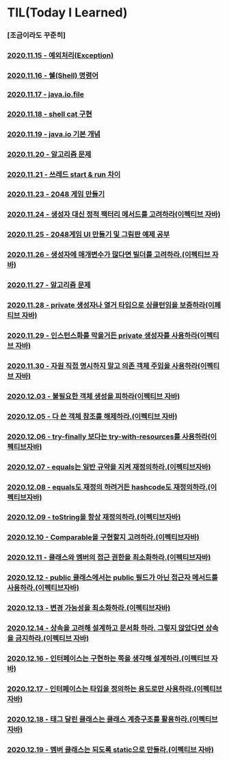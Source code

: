 # TIL(Today I Learned)
### [조금이라도 꾸준히]
### [2020.11.15 - 예외처리(Exception)](https://www.notion.so/exception-handling-df5947e768364115ac355ded38c9b90e)
### [2020.11.16 - 쉘(Shell) 명령어](https://github.com/pbg0205/codesquad-cocoa-java/tree/master/mission05#day11%EB%AF%B8%EC%85%98-5-%EC%85%B8-%EB%A7%8C%EB%93%A4%EA%B8%B0)
### [2020.11.17 - java.io.file](https://www.notion.so/2020-11-17-e301dcfbe742417b958e4d88852482d5)
### [2020.11.18 - shell cat 구현](https://github.com/pbg0205/codesquad-cocoa-java/tree/master/mission06#2-%EA%B5%AC%ED%98%84-%EB%A1%9C%EC%A7%81)
### [2020.11.19 - java.io 기본 개념](https://www.notion.so/Java-IO-fe45e4dfd1904674959c428e3d45bcc9)
### [2020.11.20 - 알고리즘 문제](https://github.com/pbg0205/codesquad-cocoa-java/blob/master/mission06/README.md#day15-algorithm-day)
### [2020.11.21 - 쓰레드 start & run 차이](https://www.notion.so/Thread-start-run-8bfda41708b84f849048d8b21d5a1294)
### [2020.11.23 - 2048 게임 만들기](https://github.com/pbg0205/codesquad-cocoa-java/tree/master/mission07#day16%EB%AF%B8%EC%85%98-7-2048%EA%B2%8C%EC%9E%84)
### [2020.11.24 - 생성자 대신 정적 팩터리 메서드를 고려하라(이펙티브 자바)](https://www.notion.so/1-639a79d581734c5fb7f14e02486516a8)
### [2020.11.25 - 2048게임 UI 만들기 및 그림판 예제 공부](https://github.com/pbg0205/codesquad-cocoa-java/tree/master/mission07#day18%EB%AF%B8%EC%85%98-8-2048-ui-%EA%B5%AC%ED%98%84%ED%95%98%EA%B8%B0--%EA%B7%B8%EB%A6%BC%ED%8C%90-%EC%84%A0%EA%B7%B8%EB%A6%AC%EA%B8%B0)
### [2020.11.26 - 생성자에 매개변수가 많다면 빌더를 고려하라.(이펙티브 자바)](https://www.notion.so/2-7f9a1f88079d45c590da74b5377b6844)
### [2020.11.27 - 알고리즘 문제](https://github.com/pbg0205/codesquad-cocoa-java/tree/master/mission07#day20-%EC%95%8C%EA%B3%A0%EB%A6%AC%EC%A6%98-%EB%8D%B0%EC%9D%B4)
### [2020.11.28 - private 생성자나 열거 타입으로 싱클턴임을 보증하라(이페티브 자바)](https://www.notion.so/3-private-1d0ffa2fc8cd4b68b48bd55809a1f06c)
### [2020.11.29 - 인스턴스화를 막을거든 private 생성자를 사용하라(이펙티브 자바)](https://www.notion.so/4-private-83f98e0543aa426b80789aadaa2ea2b2)
### [2020.11.30 - 자원 직접 명시하지 말고 의존 객체 주입을 사용하라(이펙티브 자바)](https://www.notion.so/5-af40363421ac47719eff06e58d2dbb16) 
### [2020.12.03 - 불필요한 객체 생성을 피하라(이펙티브 자바)](https://www.notion.so/6-a8ed673f948b44aaa904388dda5f4993)
### [2020.12.05 - 다 쓴 객체 참조를 해제하라.(이펙티브 자바)](https://www.notion.so/7-4f12d73c89ca46b0a92dbca1dd32e3b3)
### [2020.12.06 - try-finally 보다는 try-with-resources를 사용하라(이펙티브자바)](https://www.notion.so/9-try-finally-try-with-resources-21bc390f96c0460292ab35157dadab7c)
### [2020.12.07 - equals는 일반 규약을 지켜 재정의하라.(이펙티브자바)](https://www.notion.so/10-equals-91d4c3789d8c46f7919c33facc91f3e0)
### [2020.12.08 - equals도 재정의 하려거든 hashcode도 재정의하라.(이펙티브자바)](https://www.notion.so/11-equals-hashcode-f643228331a04db88ecfb9f65b33f81e)
### [2020.12.09 - toString을 항상 재정의하라.(이펙티브자바)](https://www.notion.so/12-toString-6b9d23b1a4824b50948b55ef9b97cbfe)
### [2020.12.10 - Comparable을 구현할지 고려하라.(이펙티브자바)](https://www.notion.so/14-Comparable-e58381fd79ae4cf78381f2395b7d122e)
### [2020.12.11 - 클래스와 멤버의 접근 권한을 최소화하라.(이펙티브자바)](https://www.notion.so/15-cb4a454f81c84b5ca03729b99b0e8d49)
### [2020.12.12 - public 클래스에서는 public 필드가 아닌 접근자 메서드를 사용하라.(이펙티브자바)](https://www.notion.so/16-public-public-d9d52d71e2b3458480b39262cf15afef)
### [2020.12.13 - 변경 가능성을 최소화하라.(이펙티브자바)](https://www.notion.so/18-304c535ad4654df3a8658648548b15b3)
### [2020.12.14 - 상속을 고려해 설계하고 문서화 하라. 그렇지 않았다면 상속을 금지하라.(이펙티브 자바)](https://www.notion.so/19-b26036f9a0eb4ce787a60facf8343ee9)
### [2020.12.16 - 인터페이스는 구현하는 쪽을 생각해 설계하라.(이펙티브 자바)](https://www.notion.so/21-ac83d8e81a774496b6830b34c3c62240)
### [2020.12.17 - 인터페이스는 타입을 정의하는 용도로만 사용하라.(이펙티브 자바)](https://www.notion.so/22-00c81cbe6b26450c83d22397c158e04f)
### [2020.12.18 - 태그 달린 클래스는 클래스 계층구조를 활용하라.(이펙티브 자바)](https://www.notion.so/23-1d9a7a709499490ea43ed90901d29e32)
### [2020.12.19 - 멤버 클래스는 되도록 static으로 만들라.(이펙티브 자바)](https://www.notion.so/24-static-47c812028120437fb03e5911661cc8fb)